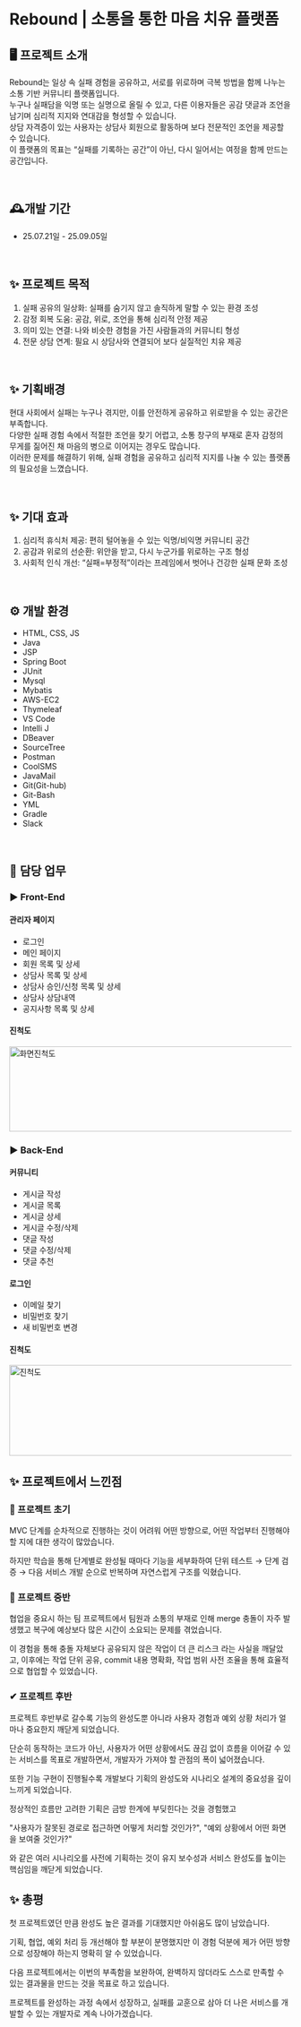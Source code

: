 # Rebound |<a> 소통을 통한 마음 치유 플랫폼 </a>


## 🖥️ 프로젝트 소개
  Rebound는 일상 속 실패 경험을 공유하고, 서로를 위로하며 극복 방법을 함께 나누는 소통 기반 커뮤니티 플랫폼입니다. <br>
  누구나 실패담을 익명 또는 실명으로 올릴 수 있고, 다른 이용자들은 공감 댓글과 조언을 남기며 심리적 지지와 연대감을 형성할 수 있습니다. <br>
  상담 자격증이 있는 사용자는 상담사 회원으로 활동하며 보다 전문적인 조언을 제공할 수 있습니다. <br>
  이 플랫폼의 목표는 “실패를 기록하는 공간”이 아닌, 다시 일어서는 여정을 함께 만드는 공간입니다.

<br>

## 🕰️개발 기간
* 25.07.21일 - 25.09.05일

<br>
 
## ✨ 프로젝트 목적 
  1. 실패 공유의 일상화: 실패를 숨기지 않고 솔직하게 말할 수 있는 환경 조성
  2. 감정 회복 도움: 공감, 위로, 조언을 통해 심리적 안정 제공
  3. 의미 있는 연결: 나와 비슷한 경험을 가진 사람들과의 커뮤니티 형성
  4. 전문 상담 연계: 필요 시 상담사와 연결되어 보다 실질적인 치유 제공

<br>
 
## ✨ 기획배경
  현대 사회에서 실패는 누구나 겪지만, 이를 안전하게 공유하고 위로받을 수 있는 공간은 부족합니다. <br>
  다양한 실패 경험 속에서 적절한 조언을 찾기 어렵고, 소통 창구의 부재로 혼자 감정의 무게를 짊어진 채 마음의 병으로 이어지는 경우도 많습니다. <br>
  이러한 문제를 해결하기 위해, 실패 경험을 공유하고 심리적 지지를 나눌 수 있는 플랫폼의 필요성을 느꼈습니다. 

<br>

## ✨ 기대 효과
  1. 심리적 휴식처 제공: 편히 털어놓을 수 있는 익명/비익명 커뮤니티 공간
  2. 공감과 위로의 선순환: 위안을 받고, 다시 누군가를 위로하는 구조 형성
  3. 사회적 인식 개선: “실패=부정적”이라는 프레임에서 벗어나 건강한 실패 문화 조성

<br>

## ⚙️ 개발 환경
- HTML, CSS, JS
- Java
- JSP
- Spring Boot
- JUnit
- Mysql
- Mybatis
- AWS-EC2
- Thymeleaf
- VS Code
- Intelli J
- DBeaver
- SourceTree
- Postman
- CoolSMS
- JavaMail
- Git(Git-hub)
- Git-Bash
- YML
- Gradle
- Slack

<br>

## 📌 담당 업무
### ▶ Front-End
#### 관리자 페이지
  - 로그인
  - 메인 페이지
  - 회원 목록 및 상세
  - 상담사 목록 및 상세
  - 상담사 승인/신청 목록 및 상세
  - 상담사 상담내역
  - 공지사항 목록 및 상세

#### 진척도
<img width="761" height="152" alt="화면진척도" src="https://github.com/user-attachments/assets/785f34c6-a07e-41bc-b449-64bedf304ab9" />


<br>


### ▶ Back-End
#### 커뮤니티
  - 게시글 작성
  - 게시글 목록
  - 게시글 상세
  - 게시글 수정/삭제
  - 댓글 작성
  - 댓글 수정/삭제
  - 댓글 추천
    
#### 로그인
  - 이메일 찾기
  - 비밀번호 찾기
  - 새 비밀번호 변경

#### 진척도
<img width="1111" height="162" alt="진척도" src="https://github.com/user-attachments/assets/12675f96-8739-43b8-87ca-da26ee3a3aa7" />


<br>


## ✨ 프로젝트에서 느낀점
### 🚀 프로젝트 초기
MVC 단계를 순차적으로 진행하는 것이 어려워 어떤 방향으로, 어떤 작업부터 진행해야 할 지에 대한 생각이 많았습니다. <br>

하지만 학습을 통해 단계별로 완성될 때마다 기능을 세부화하여 단위 테스트 → 단계 검증 → 다음 서비스 개발 순으로 반복하며 자연스럽게 구조를 익혔습니다.

### 🚨 프로젝트 중반
협업을 중요시 하는 팀 프로젝트에서 팀원과 소통의 부재로 인해 merge 충돌이 자주 발생했고 복구에 예상보다 많은 시간이 소요되는 문제를 겪었습니다. <br>

이 경험을 통해 충돌 자체보다 공유되지 않은 작업이 더 큰 리스크 라는 사실을 깨달았고, 이후에는 작업 단위 공유, commit 내용 명확화, 작업 범위 사전 조율을 통해 효율적으로 협업할 수 있었습니다.

### ✔ 프로젝트 후반
프로젝트 후반부로 갈수록 기능의 완성도뿐 아니라 사용자 경험과 예외 상황 처리가 얼마나 중요한지 깨닫게 되었습니다. <br>

단순히 동작하는 코드가 아닌, 사용자가 어떤 상황에서도 끊김 없이 흐름을 이어갈 수 있는 서비스를 목표로 개발하면서, 개발자가 가져야 할 관점의 폭이 넓어졌습니다. <br>

또한 기능 구현이 진행될수록 개발보다 기획의 완성도와 시나리오 설계의 중요성을 깊이 느끼게 되었습니다. <br>

정상적인 흐름만 고려한 기획은 금방 한계에 부딪힌다는 것을 경험했고 

   "사용자가 잘못된 경로로 접근하면 어떻게 처리할 것인가?", 
   "예외 상황에서 어떤 화면을 보여줄 것인가?" 
  
와 같은 여러 시나리오를 사전에 기획하는 것이 유지 보수성과 서비스 완성도를 높이는 핵심임을 깨닫게 되었습니다. <br>

## ✨ 총평
첫 프로젝트였던 만큼 완성도 높은 결과를 기대했지만 아쉬움도 많이 남았습니다. <br>

기획, 협업, 예외 처리 등 개선해야 할 부분이 분명했지만 이 경험 덕분에 제가 어떤 방향으로 성장해야 하는지 명확히 알 수 있었습니다. <br>

다음 프로젝트에서는 이번의 부족함을 보완하여, 완벽하지 않더라도 스스로 만족할 수 있는 결과물을 만드는 것을 목표로 하고 있습니다. <br>

프로젝트를 완성하는 과정 속에서 성장하고, 실패를 교훈으로 삼아 더 나은 서비스를 개발할 수 있는 개발자로 계속 나아가겠습니다.
